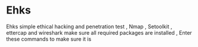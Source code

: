 # Ehks
Ehks simple ethical hacking and penetration test , Nmap , Setoolkit , ettercap and wireshark 
make sure all required packages are installed , Enter these commands to make sure it is 
